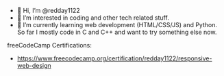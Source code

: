 - 👋 Hi, I’m @redday1122
- 👀 I’m interested in coding and other tech related stuff.
- 🌱 I’m currently learning web development (HTML/CSS/JS) and Python. So far I mostly code in C and C++ and want to try something else now.

freeCodeCamp Certifications:
- https://www.freecodecamp.org/certification/redday1122/responsive-web-design

<!---
redday1122/redday1122 is a ✨ special ✨ repository because its `README.md` (this file) appears on your GitHub profile.
You can click the Preview link to take a look at your changes.
--->
